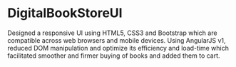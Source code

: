 # DigitalBookStoreUI
Designed a responsive UI using HTML5, CSS3 and Bootstrap which are compatible across web browsers and mobile devices. Using AngularJS v1, reduced DOM manipulation and optimize its efficiency and load-time which facilitated smoother and firmer buying of books and added them to cart.
